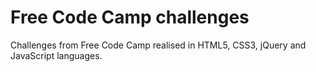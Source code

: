 # Free Code Camp challenges

Challenges from Free Code Camp realised in HTML5, CSS3, jQuery and JavaScript languages.
